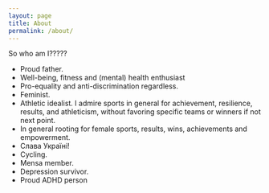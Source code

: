 ```yaml
---
layout: page
title: About
permalink: /about/
---
```


So who am I?????

* Proud father.
* Well-being, fitness and (mental) health enthusiast
* Pro-equality and anti-discrimination regardless.
* Feminist.
* Athletic idealist. I admire sports in general for achievement, resilience, results, and athleticism, without favoring
  specific teams or winners if not next point.
* In general rooting for female sports, results, wins, achievements and empowerment.
* Слава Україні!
* Cycling.
* Mensa member.
* Depression survivor.
* Proud ADHD person 
